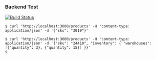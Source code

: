### Backend Test
[![Build Status](https://travis-ci.org/belezanaweb/test-nodejs.svg?branch=master)](https://travis-ci.org/belezanaweb/test-nodejs)


```
$ curl 'http://localhost:3000/products' -H 'content-type: application/json' -d '{"sku": "3019"}'

$ curl 'http://localhost:3000/products' -H 'content-type: application/json' -d '{"sku": "24410", "inventory": { "warehouses": [{"quantity": 3}, {"quantity": 15}] }}'
$
```
